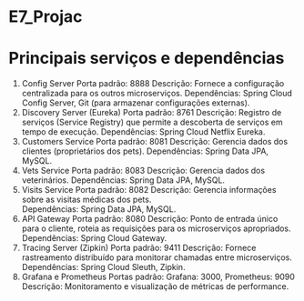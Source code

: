 # E7_Projac

# Principais serviços e dependências
1. Config Server
    Porta padrão: 8888
    Descrição: Fornece a configuração centralizada para os outros microserviços.
    Dependências: Spring Cloud Config Server, Git (para armazenar configurações externas).
2. Discovery Server (Eureka)
    Porta padrão: 8761
    Descrição: Registro de serviços (Service Registry) que permite a descoberta de serviços em tempo de execução.
    Dependências: Spring Cloud Netflix Eureka.
3. Customers Service
    Porta padrão: 8081
    Descrição: Gerencia dados dos clientes (proprietários dos pets).
    Dependências: Spring Data JPA, MySQL.
4. Vets Service
    Porta padrão: 8083
    Descrição: Gerencia dados dos veterinários.
    Dependências: Spring Data JPA, MySQL.
5. Visits Service
    Porta padrão: 8082
    Descrição: Gerencia informações sobre as visitas médicas dos pets.  
    Dependências: Spring Data JPA, MySQL.
6. API Gateway
    Porta padrão: 8080
    Descrição: Ponto de entrada único para o cliente, roteia as requisições para os microserviços apropriados.
    Dependências: Spring Cloud Gateway.
7. Tracing Server (Zipkin)
    Porta padrão: 9411
    Descrição: Fornece rastreamento distribuído para monitorar chamadas entre microserviços.
    Dependências: Spring Cloud Sleuth, Zipkin.
8. Grafana e Prometheus
    Portas padrão: Grafana: 3000, Prometheus: 9090
    Descrição: Monitoramento e visualização de métricas de performance.